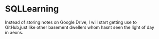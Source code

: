 # SQLLearning
Instead of storing notes on Google Drive, I will start getting use to GitHub,just like other basement dwellers whom hasnt seen the light of day in aeons.
